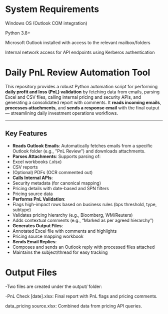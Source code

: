 # System Requirements
Windows OS (Outlook COM integration)

Python 3.8+

Microsoft Outlook installed with access to the relevant mailbox/folders

Internal network access for API endpoints using Kerberos authentication

# Daily PnL Review Automation Tool

This repository provides a robust Python automation script for performing **daily profit and loss (PnL) validation** by fetching data from emails, parsing Excel and CSV files, calling internal pricing and security APIs, and generating a consolidated report with comments. It **reads incoming emails**, **processes attachments**, and **sends a response email** with the final output — streamlining daily investment operations workflows.

---

## Key Features

-  **Reads Outlook Emails**: Automatically fetches emails from a specific Outlook folder (e.g., "PnL Review") and downloads attachments.
-  **Parses Attachments**: Supports parsing of:
  - Excel workbooks (.xlsx)
  - CSV reports
  - (Optional) PDFs (OCR commented out)
-  **Calls Internal APIs**:
  - Security metadata (for canonical mapping)
  - Pricing details with date-based and SPN filters
  - Pricing source data
-  **Performs PnL Validation**:
  - Flags high-impact rows based on business rules (bps threshold, type, subtype)
  - Validates pricing hierarchy (e.g., Bloomberg, WM/Reuters)
  - Adds contextual comments (e.g., “Marked as per agreed hierarchy”)
-  **Generates Output Files**:
  - Annotated Excel file with comments and highlights
  - Pricing source mapping workbook
-  **Sends Email Replies**:
  - Composes and sends an Outlook reply with processed files attached
  - Maintains the subject/thread for easy tracking


# Output Files
-Two files are created under the output/ folder:

-PnL Check [date].xlsx: Final report with PnL flags and pricing comments.

data_pricing source.xlsx: Combined data from pricing API queries.
